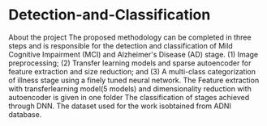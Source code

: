 # Detection-and-Classification


About the project
The proposed methodology can be completed in three steps and is responsible for the detection and classification of Mild Cognitive Impairment (MCI)  and  Alzheimer's Disease (AD) stage. (1) Image preprocessing; (2) Transfer learning models and sparse autoencoder for feature extraction and size reduction; and (3) A multi-class categorization of illness stage using a finely tuned neural network. 
The Feature extraction with transferlearning model(5 models) and dimensionality reduction with autoencoder is given in one folder
The classification of stages achieved through DNN.
The dataset used for the work isobtained from ADNI database.
